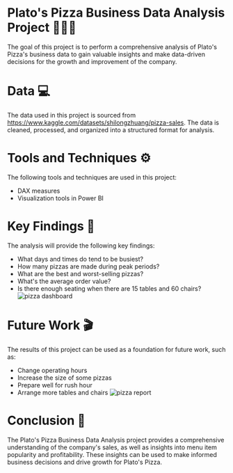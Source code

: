 # Plato's Pizza Business Data Analysis Project 🍕🍕🍕
The goal of this project is to perform a comprehensive analysis of Plato's Pizza's business data to gain valuable insights and make data-driven decisions for the growth and improvement of the company.
# Data 💻
The data used in this project is sourced from https://www.kaggle.com/datasets/shilongzhuang/pizza-sales. The data is cleaned, processed, and organized into a structured format for analysis.
# Tools and Techniques ⚙
The following tools and techniques are used in this project:
- DAX measures
- Visualization tools in Power BI
# Key Findings 🔬
The analysis will provide the following key findings:
- What days and times do tend to be busiest?
- How many pizzas are made during peak periods?
- What are the best and worst-selling pizzas?
- What's the average order value?
- Is there enough seating when there are 15 tables and 60 chairs?
![pizza dashboard](https://user-images.githubusercontent.com/124249298/217231910-6a98c103-5e63-4b2b-b211-bbb27f057dac.png)
# Future Work 🎬
The results of this project can be used as a foundation for future work, such as:
- Change operating hours
- Increase the size of some pizzas
- Prepare well for rush hour
- Arrange more tables and chairs
![pizza report](https://user-images.githubusercontent.com/124249298/217235636-23e8268c-a555-4a00-ba2e-66fb12bca3e2.png)
# Conclusion 📑
The Plato's Pizza Business Data Analysis project provides a comprehensive understanding of the company's sales, as well as insights into menu item popularity and profitability. These insights can be used to make informed business decisions and drive growth for Plato's Pizza.
